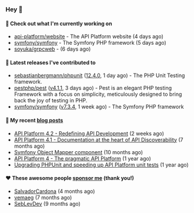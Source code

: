 ### Hey 👋

#### 👷 Check out what I'm currently working on

- [api-platform/website](https://github.com/api-platform/website) - The API Platform website (4 days ago)
- [symfony/symfony](https://github.com/symfony/symfony) - The Symfony PHP framework (5 days ago)
- [soyuka/grpcweb](https://github.com/soyuka/grpcweb) -  (6 days ago)

#### 🔭 Latest releases I've contributed to

- [sebastianbergmann/phpunit](https://github.com/sebastianbergmann/phpunit) ([12.4.0](https://github.com/sebastianbergmann/phpunit/releases/tag/12.4.0), 1 day ago) - The PHP Unit Testing framework.
- [pestphp/pest](https://github.com/pestphp/pest) ([v4.1.1](https://github.com/pestphp/pest/releases/tag/v4.1.1), 3 days ago) - Pest is an elegant PHP testing Framework with a focus on simplicity, meticulously designed to bring back the joy of testing in PHP.
- [symfony/symfony](https://github.com/symfony/symfony) ([v7.3.4](https://github.com/symfony/symfony/releases/tag/v7.3.4), 1 week ago) - The Symfony PHP framework

#### 📜 My recent [blog posts](https://soyuka.me)

- [API Platform 4.2 - Redefining API Development](https://soyuka.me/api-platform-4-2-redefining-api-development/) (2 weeks ago)
- [API Platform 4.1 - Documentation at the heart of API Discoverability](https://soyuka.me/api-platform-4-1-documentation-heart-api-discoverability/) (7 months ago)
- [Symfony Object Mapper component](https://soyuka.me/symfony-object-mapper-component/) (10 months ago)
- [API Platform 4 - The pragmatic API Platform](https://soyuka.me/api-platform-4-the-pragmatic-api-platform/) (1 year ago)
- [Upgrading PHPUnit and speeding up API Platform unit tests](https://soyuka.me/upgrading-phpunit-and-speeding-up-api-platform-unit-tests/) (1 year ago)

#### ❤️ These awesome people [sponsor me](https://github.com/sponsors/soyuka) (thank you!)

- [SalvadorCardona](https://github.com/SalvadorCardona) (4 months ago)
- [vemaeg](https://github.com/vemaeg) (7 months ago)
- [SebLevDev](https://github.com/SebLevDev) (9 months ago)
